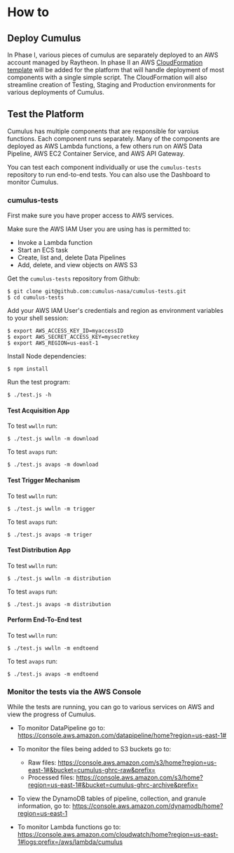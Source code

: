 # How to

## Deploy Cumulus

In Phase I, various pieces of cumulus are separately deployed to an AWS account managed by Raytheon. In phase II an AWS [CloudFormation template](https://aws.amazon.com/cloudformation/aws-cloudformation-templates/) will be added for the platform that will handle deployment of most components with a single simple script. The CloudFormation will also streamline creation of Testing, Staging and Production environments for various deployments of Cumulus.

## Test the Platform

Cumulus has multiple components that are responsible for varoius functions. Each component runs separately. Many of the components are deployed as AWS Lambda functions, a few others run on AWS Data Pipeline, AWS EC2 Container Service, and AWS API Gateway.

You can test each component individually or use the `cumulus-tests` repository to run end-to-end tests. You can also use the Dashboard to monitor Cumulus.

### cumulus-tests

First make sure you have proper access to AWS services.

Make sure the AWS IAM User you are using has is permitted to:

- Invoke a Lambda function
- Start an ECS task
- Create, list and, delete Data Pipelines
- Add, delete, and view objects on AWS S3

Get the `cumulus-tests` repository from Github:

    $ git clone git@github.com:cumulus-nasa/cumulus-tests.git
    $ cd cumulus-tests

Add your AWS IAM User's credentials and region as environment variables to your shell session:

    $ export AWS_ACCESS_KEY_ID=myaccessID
    $ export AWS_SECRET_ACCESS_KEY=mysecretkey
    $ export AWS_REGION=us-east-1

Install Node dependencies:

    $ npm install

Run the test program:

    $ ./test.js -h


#### Test Acquisition App

To test `wwlln` run:

    $ ./test.js wwlln -m download

To test `avaps` run:

    $ ./test.js avaps -m download

#### Test Trigger Mechanism

To test `wwlln` run:

    $ ./test.js wwlln -m trigger

To test `avaps` run:

    $ ./test.js avaps -m triger

#### Test Distribution App

To test `wwlln` run:

    $ ./test.js wwlln -m distribution

To test `avaps` run:

    $ ./test.js avaps -m distribution


#### Perform End-To-End test

To test `wwlln` run:

    $ ./test.js wwlln -m endtoend

To test `avaps` run:

    $ ./test.js avaps -m endtoend


### Monitor the tests via the AWS Console

While the tests are running, you can go to various services on AWS and view the progress of Cumulus.

- To monitor DataPipeline go to: https://console.aws.amazon.com/datapipeline/home?region=us-east-1#

- To monitor the files being added to S3 buckets go to:

  - Raw files: https://console.aws.amazon.com/s3/home?region=us-east-1#&bucket=cumulus-ghrc-raw&prefix=
  - Processed files: https://console.aws.amazon.com/s3/home?region=us-east-1#&bucket=cumulus-ghrc-archive&prefix=

- To view the DynamoDB tables of pipeline, collection, and granule information, go to: https://console.aws.amazon.com/dynamodb/home?region=us-east-1

- To monitor Lambda functions go to: https://console.aws.amazon.com/cloudwatch/home?region=us-east-1#logs:prefix=/aws/lambda/cumulus

